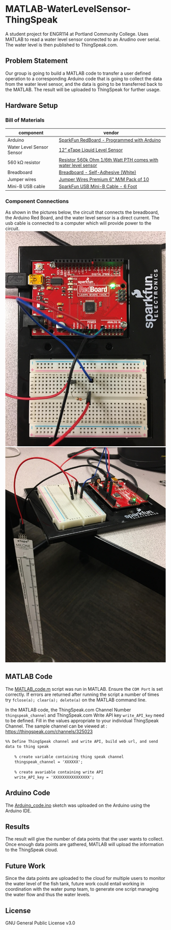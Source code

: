 # MATLAB-WaterLevelSensor-ThingSpeak

A student project for ENGR114 at Portland Community College. Uses MATLAB to read a water level sensor connected to an Arudino over serial.
The water level is then published to ThingSpeak.com.

## Problem Statement
Our group is going to build a MATLAB code to transfer a user defined operation to a corresponding Arduino code that is going to collect the data from the water level sensor, and the data is going to be transferred back to the MATLAB. The result will be uploaded to ThingSpeak for further usage.

## Hardware Setup

### Bill of Materials
|component|vendor|
|---|---|
|Arduino|[SparkFun RedBoard - Programmed with Arduino](https://www.sparkfun.com/products/13975)|
|Water Level Sensor Sensor|[12” eTape Liquid Level Sensor](https://www.adafruit.com/product/464)|
|560 kΩ resistor|[Resistor 560k Ohm 1/6th Watt PTH comes with water level sensor](https://www.adafruit.com/product/464)|
|Breadboard|[Breadboard - Self-Adhesive (White)](https://www.sparkfun.com/products/12002)|
|Jumper wires|[Jumper Wires Premium 6" M/M Pack of 10](https://www.sparkfun.com/products/8431 )|
|Mini-B USB cable|[SparkFun USB Mini-B Cable - 6 Foot](https://www.sparkfun.com/products/11301)|

### Component Connections
As shown in the pictures below, the circuit that connects the breadboard, the Arduino Red Board, and the water level sensor is a direct current. The usb cable is connected to a computer which will provide power to the circuit.
![Alt-text](/doc/connected_hardware1.jpg "Alt-title")
![Alt-text](/doc/connected_hardware2.jpg "Alt-title")

## MATLAB Code
The [MATLAB_code.m](MATLAB_code.m) script was run in MATLAB. Ensure the ```COM Port``` is set correctly. If errors are returned after running the script a number of times try ```fclose(a); clear(a); delete(a)``` on the MATLAB command line.

In the MATLAB code, the ThingSpeak.com Channel Number ``` thingspeak_channel``` and ThingSpeak.com Write API key ```write_API_key``` need to be defined. Fill in the values appropriate to your individual ThingSpeak Channel. The sample channel can be viewed at : https://thingspeak.com/channels/325023

```
%% Define ThingSpeak channel and write API, build web url, and send data to thing speak

    % create variable containing thing speak channel 
    thingspeak_channel = 'XXXXXX';

    % create avariable containing write API
    write_API_key = 'XXXXXXXXXXXXXXXX';
```

## Arduino Code
The [Arduino_code.ino](Arduino_code.ino) sketch was uploaded on the Arduino using the Arduino IDE.


## Results
The result will give the number of data points that the user wants to collect. Once enough data points are gathered, MATLAB will upload the information to the ThingSpeak cloud.

## Future Work
Since the data points are uploaded to the cloud for multiple users to monitor the water level of the fish tank, future work could entail working in coordination with the water pump team, to generate one script managing the water flow and thus the water levels. 

## License
GNU General Public License v3.0
